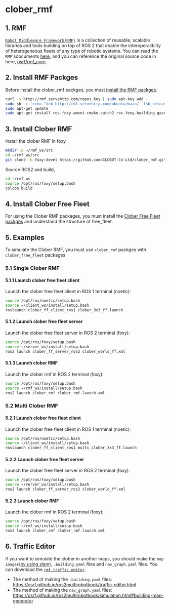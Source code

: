 # clober_rmf

## 1. RMF
[`Robot Middleware Framework(RMF)`](https://osrf.github.io/ros2multirobotbook/intro.html#so-what-is-rmf) is a collection of reusable, scalable libraries and tools building on top of ROS 2 that enable the interoperalibilty of heterogeneous fleets of any type of robotic systems. You can read the `RMF`'sdocuments [here](https://osrf.github.io/ros2multirobotbook/intro.html), and you can reference the original source code in here, [osrf/rmf_core](https://github.com/osrf/rmf_core).

## 2. Install RMF Packges

Before install the clober_rmf packges, you must [install the RMF packges](https://osrf.github.io/ros2multirobotbook/intro.html#setup-sources-and-installation-of-rmf).

```bash
curl -s http://rmf.servehttp.com/repos.key | sudo apt-key add -
sudo sh -c 'echo "deb http://rmf.servehttp.com/ubuntu/main/ `lsb_release -cs` main" > /etc/apt/sources.list.d/rmf.list'
sudo apt-get update
sudo apt-get install ros-foxy-ament-cmake-catch2 ros-foxy-building-gazebo-plugins ros-foxy-building-map-msgs ros-foxy-building-map-tools ros-foxy-rmf-cmake-uncrustify ros-foxy-rmf-dispenser-msgs ros-foxy-rmf-door-msgs ros-foxy-rmf-fleet-adapter ros-foxy-rmf-fleet-msgs ros-foxy-rmf-lift-msgs ros-foxy-rmf-task-msgs ros-foxy-rmf-traffic-msgs ros-foxy-rmf-traffic-ros2 ros-foxy-rmf-traffic ros-foxy-rmf-utils ros-foxy-traffic-editor
```

## 3. Install Clober RMF

Install the clober RMF in foxy
```bash
mkdir -p ~/rmf_ws/src
cd ~/rmf_ws/src
git clone -b foxy-devel https://github.com/CLOBOT-Co-Ltd/clober_rmf.git
```

Source ROS2 and build,
```bash
cd ~/rmf_ws
source /opt/ros/foxy/setup.bash
colcon build
```

## 4. Install Clober Free Fleet
For using the Clober RMF packages, you must install the [Clober Free Fleet packges](https://github.com/CLOBOT-Co-Ltd/clober_free_fleet) and understand the structure of free_fleet.

## 5. Examples

To simulate the Clober RMF, you must use `clober_rmf` packges with `clober_free_fleet` packages

### 5.1 Single Clober RMF

#### 5.1.1 Launch clober free fleet client

Launch the clober free fleet client in ROS 1 terminal (noetic):

```bash
source /opt/ros/noetic/setup.bash
source ~/client_ws/install/setup.bash
roslaunch clober_ff_client_ros1 clober_3x3_ff.launch
```

#### 5.1.2 Launch clober free fleet server

Launch the clober free fleet server in ROS 2 terminal (foxy):

```bash
source /opt/ros/foxy/setup.bash
source ~/server_ws/install/setup.bash
ros2 launch clober_ff_server_ros2 clober_world_ff.xml
```

#### 5.1.3 Launch clober RMF

Launch the clober rmf in ROS 2 terminal (foxy):

```bash
source /opt/ros/foxy/setup.bash
source ~/rmf_ws/install/setup.bash
ros2 launch clober_rmf clober_rmf.launch.xml
```

### 5.2 Multi Clober RMF

#### 5.2.1 Launch clober free fleet client

Launch the clober free fleet client in ROS 1 terminal (noetic):

```bash
source /opt/ros/noetic/setup.bash
source ~/client_ws/install/setup.bash
roslaunch clober_ff_client_ros1 multi_clober_3x3_ff.launch
```

#### 5.2.2 Launch clober free fleet server

Launch the clober free fleet server in ROS 2 terminal (foxy):

```bash
source /opt/ros/foxy/setup.bash
source ~/server_ws/install/setup.bash
ros2 launch clober_ff_server_ros2 clober_world_ff.xml
```

#### 5.2.3 Launch clober RMF

Launch the clober rmf in ROS 2 terminal (foxy):

```bash
source /opt/ros/foxy/setup.bash
source ~/rmf_ws/install/setup.bash
ros2 launch clober_rmf clober_rmf.launch.xml
```

## 6. Traffic Editor

If you want to simulate the clober in another maps, you should make the `map images`([by using slam](https://github.com/CLOBOT-Co-Ltd/clober)), `.building.yaml` files and `nav_graph.yaml` files.
You can download the [`rmf_traffic_editor`](https://github.com/open-rmf/rmf_traffic_editor/tree/main/rmf_traffic_editor).

* The method of making the `.building.yaml` files: https://osrf.github.io/ros2multirobotbook/traffic-editor.html
* The method of making the `nav_graph.yaml` files: https://osrf.github.io/ros2multirobotbook/simulation.html#building-map-generator

